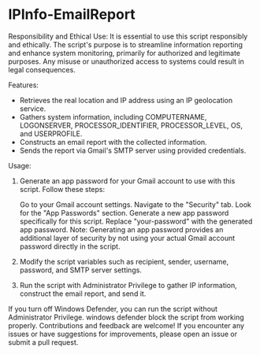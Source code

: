 # IPInfo-EmailReport

Responsibility and Ethical Use:
It is essential to use this script responsibly and ethically. 
The script's purpose is to streamline information reporting and enhance system monitoring, primarily
for authorized and legitimate purposes. Any misuse or unauthorized access to systems could result in legal consequences.

Features:
- Retrieves the real location and IP address using an IP geolocation service.
- Gathers system information, including COMPUTERNAME, LOGONSERVER, PROCESSOR_IDENTIFIER, PROCESSOR_LEVEL, OS, and USERPROFILE.
- Constructs an email report with the collected information.
- Sends the report via Gmail's SMTP server using provided credentials.

Usage:
1. Generate an app password for your Gmail account to use with this script. Follow these steps:

    Go to your Gmail account settings.
    Navigate to the "Security" tab.
    Look for the "App Passwords" section.
    Generate a new app password specifically for this script.
    Replace "your-password" with the generated app password.
    Note: Generating an app password provides an additional layer of security
    by not using your actual Gmail account password directly in the script.
    
  2. Modify the script variables such as recipient, sender, username, password, and SMTP server settings.
  3. Run the script with Administrator Privilege to gather IP information, construct the email report, and send it.

If you turn off Windows Defender, you can run the script without Administrator Privilege. 
windows defender block the script from working properly.
Contributions and feedback are welcome!
If you encounter any issues or have suggestions for improvements, please open an issue or submit a pull request.
 
